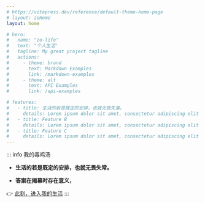 ```yaml
---
# https://vitepress.dev/reference/default-theme-home-page
# layout: zoHome
layout: home

# hero:
#   name: "zo-life"
#   text: "个人生活"
#   tagline: My great project tagline
#   actions:
#     - theme: brand
#       text: Markdown Examples
#       link: /markdown-examples
#     - theme: alt
#       text: API Examples
#       link: /api-examples

# features:
#   - title: 生活的若是既定的安排，也就无畏失落。
#     details: Lorem ipsum dolor sit amet, consectetur adipiscing elit
#   - title: Feature B
#     details: Lorem ipsum dolor sit amet, consectetur adipiscing elit
#   - title: Feature C
#     details: Lorem ipsum dolor sit amet, consectetur adipiscing elit
---
```


::: info <Badge type='info'>我的毒鸡汤</Badge>
- **生活的若是既定的安排，也就无畏失常。**

- **答案在揭幕时存在意义，**

👉 [ 此刻，进入我的生活](/zo-repo/00%20简述.md)
:::